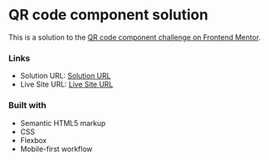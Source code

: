 # QR code component solution

This is a solution to the [QR code component challenge on Frontend Mentor](https://www.frontendmentor.io/challenges/qr-code-component-iux_sIO_H).

### Links

- Solution URL: [Solution URL](https://github.com/3AGLE-git/QR-Code-Component)
- Live Site URL: [Live Site URL](https://qr-code-component-3agle-git.vercel.app/)

### Built with

- Semantic HTML5 markup
- CSS
- Flexbox
- Mobile-first workflow
